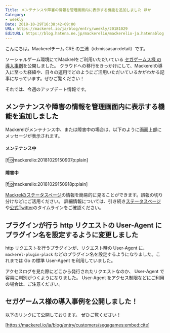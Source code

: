 ```yaml
---
Title: メンテナンスや障害の情報を管理画面内に表示する機能を追加しました ほか
Category:
- weekly
Date: 2018-10-29T16:38:42+09:00
URL: https://mackerel.io/ja/blog/entry/weekly/20181029
EditURL: https://blog.hatena.ne.jp/mackerelio/mackerelio-ja.hatenablog.mackerel.io/atom/entry/10257846132651592959
---
```


こんにちは。Mackerelチーム CRE の三浦（id:missasan:detail）です。

ソーシャルゲーム環境にてMackrelをご利用いただいている [セガゲームス様 の導入事例](https://mackerel.io/ja/blog/entry/customers/segagames)を公開しました。
クラウドへの移行をきっかけにして、Mackerelの導入に至った経緯や、日々の運用でどのようにご活用いただいているかがわかる記事になっています。ぜひご覧ください！

それでは、今週のアップデート情報です。

## メンテナンスや障害の情報を管理画面内に表示する機能を追加しました

Mackerelがメンテナンス中、または障害中の場合は、以下のように画面上部にメッセージが表示されます。

#### メンテナンス中

[f:id:mackerelio:20181029150907p:plain]

#### 障害中

[f:id:mackerelio:20181029150918p:plain]

[Mackrelのステータスページ](https://status.mackerel.io/)の情報を簡易的に見ることができます。誤報の切り分けなどにご活用ください。
詳細情報については、引き続き[ステータスページ](https://status.mackerel.io/)や[公式Twitter](https://twitter.com/mackerelio_jp)のタイムラインをご確認ください。

## プラグインが行う http リクエストの User-Agent にプラグイン名を設定するように変更しました

http リクエストを行うプラグインが、リクエスト時の User-Agent に、 `mackerel-plugin-plack` などのプラグイン名を設定するようになりました。これまでは Go の標準 User-Agent を利用していました。

アクセスログを見た際にどこから発行されたリクエストなのか、 User-Agent で容易に判別がつくようになりました。
User-Agent をアクセス制限などにご利用の場合は、ご注意ください。


## セガゲームス様の導入事例を公開しました！

以下のリンクにて公開しております。
ぜひご覧ください！

[https://mackerel.io/ja/blog/entry/customers/segagames:embed:cite]

